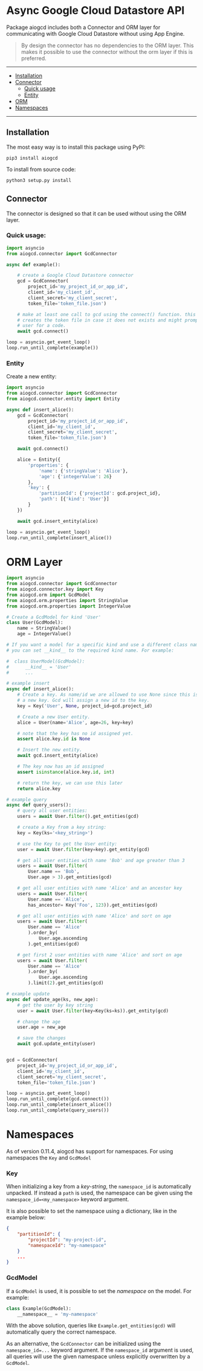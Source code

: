 Async Google Cloud Datastore API
================================
Package aiogcd includes both a Connector and ORM layer for communicating with Google Cloud Datastore without using App Engine.
> By design the connector has no dependencies to the ORM layer. This makes it possible to use the
connector without the orm layer if this is preferred.

---------------------------------------
  * [Installation](#installation)
  * [Connector](#connector)
    * [Quick usage](#quick-usage)
    * [Entity](#entity)
  * [ORM](#orm-layer)
  * [Namespaces](#namespaces)

---------------------------------------

## Installation
The most easy way is to install this package using PyPI:
```
pip3 install aiogcd
```

To install from source code:
```
python3 setup.py install
```

## Connector
The connector is designed so that it can be used without using the ORM layer.

### Quick usage:

```python
import asyncio
from aiogcd.connector import GcdConnector

async def example():

    # create a Google Cloud Datastore connector
    gcd = GcdConnector(
        project_id='my_project_id_or_app_id',
        client_id='my_client_id',
        client_secret='my_client_secret',
        token_file='token_file.json')

    # make at least one call to gcd using the connect() function. this function
    # creates the token file in case it does not exists and might prompt the
    # user for a code.
    await gcd.connect()

loop = asyncio.get_event_loop()
loop.run_until_complete(example())


```

### Entity

Create a new entity:

```python
import asyncio
from aiogcd.connector import GcdConnector
from aiogcd.connector.entity import Entity

async def insert_alice():
    gcd = GcdConnector(
        project_id='my_project_id_or_app_id',
        client_id='my_client_id',
        client_secret='my_client_secret',
        token_file='token_file.json')

    await gcd.connect()

    alice = Entity({
        'properties': {
            'name': {'stringValue': 'Alice'},
            'age': {'integerValue': 26}
        },
        'key': {
            'partitionId': {'projectId': gcd.project_id},
            'path': [{'kind': 'User'}]
        }
    })

    await gcd.insert_entity(alice)

loop = asyncio.get_event_loop()
loop.run_until_complete(insert_alice())

```

ORM Layer
=========

```python
import asyncio
from aiogcd.connector import GcdConnector
from aiogcd.connector.key import Key
from aiogcd.orm import GcdModel
from aiogcd.orm.properties import StringValue
from aiogcd.orm.properties import IntegerValue

# Create a GcdModel for kind 'User'
class User(GcdModel):
    name = StringValue()
    age = IntegerValue()

# If you want a model for a specific kind and use a different class name
# you can set __kind__ to the required kind name. For example:

#  class UserModel(GcdModel):
#      __kind__ = 'User'
#      ...

# example insert
async def insert_alice():
    # Create a key. As name/id we are allowed to use None since this is
    # a new key. Gcd will assign a new id to the key.
    key = Key('User', None, project_id=gcd.project_id)

    # Create a new User entity.
    alice = User(name='Alice', age=26, key=key)

    # note that the key has no id assigned yet.
    assert alice.key.id is None

    # Insert the new entity.
    await gcd.insert_entity(alice)

    # The key now has an id assigned
    assert isinstance(alice.key.id, int)

    # return the key, we can use this later
    return alice.key

# example query
async def query_users():
    # query all user entities:
    users = await User.filter().get_entities(gcd)

    # create a Key from a key string:
    key = Key(ks='<key_string>')

    # use the Key to get the User entity:
    user = await User.filter(key=key).get_entity(gcd)

    # get all user entities with name 'Bob' and age greater than 3
    users = await User.filter(
        User.name == 'Bob',
        User.age > 3).get_entities(gcd)

    # get all user entities with name 'Alice' and an ancestor key
    users = await User.filter(
        User.name == 'Alice',
        has_ancestor= Key('Foo', 123)).get_entities(gcd)

    # get all user entities with name 'Alice' and sort on age
    users = await User.filter(
        User.name == 'Alice'
        ).order_by(
            User.age.ascending
        ).get_entities(gcd)

    # get first 2 user entities with name 'Alice' and sort on age
    users = await User.filter(
        User.name == 'Alice'
        ).order_by(
            User.age.ascending
        ).limit(2).get_entities(gcd)

# example update
async def update_age(ks, new_age):
    # get the user by key string
    user = await User.filter(key=Key(ks=ks)).get_entity(gcd)

    # change the age
    user.age = new_age

    # save the changes
    await gcd.update_entity(user)


gcd = GcdConnector(
    project_id='my_project_id_or_app_id',
    client_id='my_client_id',
    client_secret='my_client_secret',
    token_file='token_file.json')

loop = asyncio.get_event_loop()
loop.run_until_complete(gcd.connect())
loop.run_until_complete(insert_alice())
loop.run_until_complete(query_users())

```


Namespaces
==========

As of version 0.11.4, aiogcd has support for namespaces. For using namespaces the `Key` and `GcdModel`

### Key

When initializing a key from a *key-string*, the `namespace_id` is automatically unpacked.
If instead a `path` is used, the namespace can be given using the `namespace_id=<my_namespace>` keyword argument.

It is also possible to set the namespace using a dictionary, like in the example below:

```json
{
    "partitionId": {
        "projectId": "my-project-id",
        "namespaceId": "my-namespace"
    }
    ...
}
```

### GcdModel

If a `GcdModel` is used, it is possible to set the *namespace* on the model. For example:

```python
class Example(GcdModel):
    __namespace__ = 'my-namespace'
```

With the above solution, queries like `Example.get_entities(gcd)` will automatically query the correct namespace.

As an alternative, the `GcdConnector` can be initialized using the `namespace_id=...` keyword argument.
If the `namespace_id` argument is used, all queries will use the given namespace unless explicitly overwritten by a `GcdModel`.



